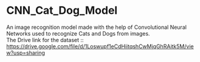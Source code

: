 # CNN_Cat_Dog_Model
An image recognition model made with the help of Convolutional Neural Networks used to recognize Cats and Dogs from images. 
<br>
The Drive link for the dataset :: https://drive.google.com/file/d/1Loswupf1eCdHiitqshCwMjqGhRAitk5M/view?usp=sharing
